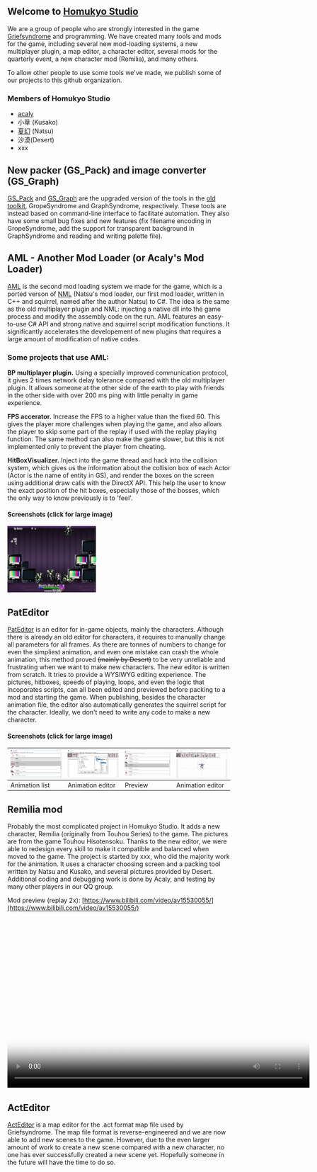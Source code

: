 ## Welcome to [Homukyo Studio](https://github.com/GriefSyndromeModderTools)

We are a group of people who are strongly interested in the game [Griefsyndrome](https://wiki.puella-magi.net/Grief_Syndrome) and programming. We have created many tools and mods for the game, including several new mod-loading systems, a new multiplayer plugin, a map editor, a character editor, several mods for the quarterly event, a new character mod (Remilia), and many others.

To allow other people to use some tools we've made, we publish some of our projects to this github organization.

### Members of Homukyo Studio
* [acaly](https://github.com/acaly)
* 小草 (Kusako)
* [夏幻](https://github.com/akemimadoka) (Natsu)
* 沙漠(Desert)
* xxx

## New packer (GS_Pack) and image converter (GS_Graph)
[GS_Pack](https://github.com/GriefSyndromeModderTools/GS_Pack) and [GS_Graph](https://github.com/GriefSyndromeModderTools/GS_graph) are the upgraded version of the tools in the [old toolkit](https://wiki.puella-magi.net/Talk:Grief_Syndrome#Mod_toolkit), GropeSyndrome and GraphSyndrome, respectively. These tools are instead based on command-line interface to facilitate automation. They also have some small bug fixes and new features (fix filename encoding in GropeSyndrome, add the support for transparent background in GraphSyndrome and reading and writing palette file).

## AML - Another Mod Loader (or Acaly's Mod Loader)
[AML](https://github.com/GriefSyndromeModderTools/AML2) is the second mod loading system we made for the game, which is a ported verson of [NML](https://github.com/GriefSyndromeModderTools/GSModloader) (Natsu's mod loader, our first mod loader, written in C++ and squirrel, named after the author Natsu) to C#. The idea is the same as the old multiplayer plugin and NML: injecting a native dll into the game process and modify the assembly code on the run. AML features an easy-to-use C# API and strong native and squirrel script modification functions. It significantly accelerates the developement of new plugins that requires a large amount of modification of native codes.

### Some projects that use AML:
**BP multiplayer plugin.** Using a specially improved communication protocol, it gives 2 times network delay tolerance compared with the old multiplayer plugin. It allows someone at the other side of the earth to play with friends in the other side with over 200 ms ping with little penalty in game experience.

**FPS accerator.** Increase the FPS to a higher value than the fixed 60. This gives the player more challenges when playing the game, and also allows the player to skip some part of the replay if used with the replay playing function. The same method can also make the game slower, but this is not implemented only to prevent the player from cheating.

**HitBoxVisualizer.** Inject into the game thread and hack into the collision system, which gives us the information about the collision box of each Actor (Actor is the name of entity in GS), and render the boxes on the screen using additional draw calls with the DirectX API. This help the user to know the exact position of the hit boxes, especially those of the bosses, which the only way to know previously is to 'feel'.

#### Screenshots (click for large image)

<a href="https://github.com/GriefSyndromeModderTools/GriefSyndromeModderTools.github.io/tree/master/images/hit1.png"><img src="images/hit1.png" width="200"></a>

## PatEditor
[PatEditor](https://github.com/GriefSyndromeModderTools/GS_PatEditor) is an editor for in-game objects, mainly the characters. Although there is already an old editor for characters, it requires to manually change all parameters for all frames. As there are tonnes of numbers to change for even the simpliest animation, and even one mistake can crash the whole animation, this method proved ~~(mainly by Desert)~~ to be very unreliable and frustrating when we want to make new characters. The new editor is written from scratch. It tries to provide a WYSIWYG editing experience. The pictures, hitboxes, speeds of playing, loops, and even the logic that incoporates scripts, can all been edited and previewed before packing to a mod and starting the game. When publishing, besides the character animation file, the editor also automatically generates the squirrel script for the character. Ideally, we don't need to write any code to make a new character.

#### Screenshots (click for large image)

|<a href="https://github.com/GriefSyndromeModderTools/GriefSyndromeModderTools.github.io/tree/master/images/pat1.png">![screenshot](images/pat1.png)</a>|<a href="https://github.com/GriefSyndromeModderTools/GriefSyndromeModderTools.github.io/tree/master/images/pat2.png">![screenshot](images/pat2.png)</a>|<a href="https://github.com/GriefSyndromeModderTools/GriefSyndromeModderTools.github.io/tree/master/images/pat3.gif">![screenshot](images/pat3.gif)</a>|<a href="https://github.com/GriefSyndromeModderTools/GriefSyndromeModderTools.github.io/tree/master/images/pat5.gif">![screenshot](images/pat5.gif)</a>|
|------|------|------|------|
|Animation list|Animation editor|Preview|Animation editor|

## Remilia mod
Probably the most complicated project in Homukyo Studio. It adds a new character, Remilia (originally from Touhou Series) to the game. The pictures are from the game Touhou Hisotensoku. Thanks to the new editor, we were able to redesign every skill to make it compatible and balanced when moved to the game. The project is started by xxx, who did the majority work for the animation. It uses a character choosing screen and a packing tool written by Natsu and Kusako, and several pictures provided by Desert. Additional coding and debugging work is done by Acaly, and testing by many other players in our QQ group.

Mod preview (replay 2x): [https://www.bilibili.com/video/av15530055/](https://www.bilibili.com/video/av15530055/)

<script src="http://vjs.zencdn.net/4.0/video.js"></script>

<video id="pelican-installation" class="video-js vjs-default-skin" controls
preload="auto" width="683" height="384" poster="https://hackercodex.com/static/screencasts/pelican-installation.png"
data-setup="{}">
<source src="https://hackercodex.com/screencasts/pelican-installation.mp4" type='video/mp4'>
</video>

## ActEditor
[ActEditor](https://github.com/GriefSyndromeModderTools/GS_ActEdit) is a map editor for the .act format map file used by Griefsyndrome. The map file format is reverse-engineered and we are now able to add new scenes to the game. However, due to the even larger amount of work to create a new scene compared with a new character, no one has ever successfully created a new scene yet. Hopefully someone in the future will have the time to do so.
